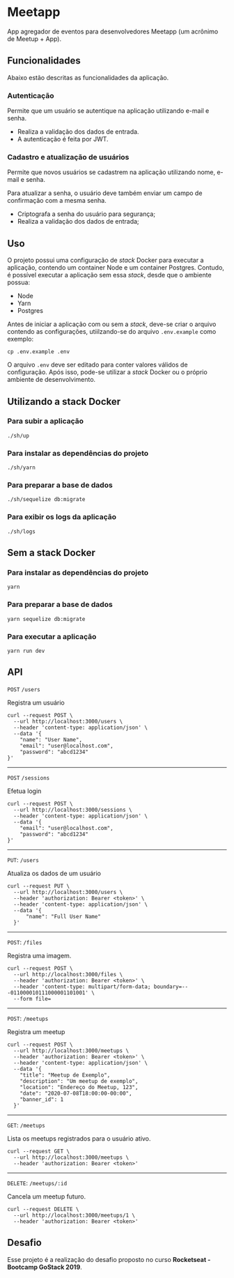 # Meetapp

App agregador de eventos para desenvolvedores Meetapp (um acrônimo de Meetup + App).

## Funcionalidades

Abaixo estão descritas as funcionalidades da aplicação.

### Autenticação

Permite que um usuário se autentique na aplicação utilizando e-mail e senha.

- Realiza a validação dos dados de entrada.
- A autenticação é feita por JWT.

### Cadastro e atualização de usuários

Permite que novos usuários se cadastrem na aplicação utilizando nome, e-mail e senha.

Para atualizar a senha, o usuário deve também enviar um campo de confirmação com a mesma senha.

- Criptografa a senha do usuário para segurança;
- Realiza a validação dos dados de entrada;

## Uso

O projeto possui uma configuração de *stack* Docker para executar a aplicação, contendo um container Node e um container Postgres. Contudo, é possível executar a aplicação sem essa *stack*, desde que o ambiente possua:

- Node
- Yarn
- Postgres

Antes de iniciar a aplicação com ou sem a *stack*, deve-se criar o arquivo contendo as configurações, utiilzando-se do arquivo `.env.example` como exemplo:

```
cp .env.example .env
```

O arquivo `.env` deve ser editado para conter valores válidos de configuração. Após isso, pode-se utilizar a *stack* Docker ou o próprio ambiente de desenvolvimento.


## Utilizando a stack Docker

### Para subir a aplicação

```
./sh/up
```

### Para instalar as dependências do projeto

```
./sh/yarn
```

### Para preparar a base de dados

```
./sh/sequelize db:migrate
```

### Para exibir os logs da aplicação

```
./sh/logs
```


## Sem a stack Docker

### Para instalar as dependências do projeto

```
yarn
```

### Para preparar a base de dados

```
yarn sequelize db:migrate
```

### Para executar a aplicação

```
yarn run dev
```

## API

`POST` `/users`

Registra um usuário

```
curl --request POST \
  --url http://localhost:3000/users \
  --header 'content-type: application/json' \
  --data '{
	"name": "User Name",
	"email": "user@localhost.com",
	"password": "abcd1234"
}'
```

---

`POST` `/sessions`

Efetua login

```
curl --request POST \
  --url http://localhost:3000/sessions \
  --header 'content-type: application/json' \
  --data '{
	"email": "user@localhost.com",
	"password": "abcd1234"
}'
```

---

`PUT`: `/users`

Atualiza os dados de um usuário

```
curl --request PUT \
  --url http://localhost:3000/users \
  --header 'authorization: Bearer <token>' \
  --header 'content-type: application/json' \
  --data '{
	  "name": "Full User Name"
  }'
```

---

`POST`: `/files`

Registra uma imagem.

```
curl --request POST \
  --url http://localhost:3000/files \
  --header 'authorization: Bearer <token>' \
  --header 'content-type: multipart/form-data; boundary=---011000010111000001101001' \
  --form file=
```

---

`POST`: `/meetups`

Registra um meetup

```
curl --request POST \
  --url http://localhost:3000/meetups \
  --header 'authorization: Bearer <token>' \
  --header 'content-type: application/json' \
  --data '{
    "title": "Meetup de Exemplo",
    "description": "Um meetup de exemplo",
    "location": "Endereço do Meetup, 123",
    "date": "2020-07-08T18:00:00-00:00",
    "banner_id": 1
  }'
```

---

`GET`: `/meetups`

Lista os meetups registrados para o usuário ativo.

```
curl --request GET \
  --url http://localhost:3000/meetups \
  --header 'authorization: Bearer <token>'
```

---

`DELETE`: `/meetups/:id`

Cancela um meetup futuro.

```
curl --request DELETE \
  --url http://localhost:3000/meetups/1 \
  --header 'authorization: Bearer <token>'
```

## Desafio

Esse projeto é a realização do desafio proposto no curso **Rocketseat - Bootcamp GoStack 2019**.
